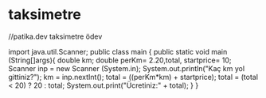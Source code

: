 # taksimetre
//patika.dev taksimetre ödev

import java.util.Scanner;
public class main {
    public static void main (String[]args){
        double km;
        double perKm= 2.20,total, startprice= 10;
        Scanner inp = new Scanner (System.in);
        System.out.println("Kaç km yol gittiniz?");
        km = inp.nextInt();
        total = ((perKm*km) + startprice);
        total = (total < 20) ? 20 : total;
        System.out.print("Ücretiniz:" + total);
    }
}
